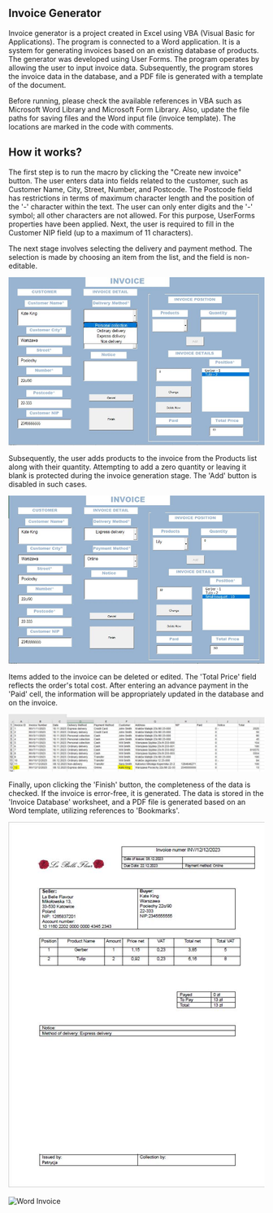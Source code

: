 
## Invoice Generator

<p>Invoice generator is a project created in Excel using VBA (Visual Basic for Applications). The program is connected to a Word application. It is a system for generating invoices based on an existing database of products. The generator was developed using User Forms. The program operates by allowing the user to input invoice data. Subsequently, the program stores the invoice data in the database, and a PDF file is generated with a template of the document.</p>

<p>Before running, please check the available references in VBA such as Microsoft Word Library and Microsoft Form Library. Also, update the file paths for saving files and the Word input file (invoice template). The locations are marked in the code with comments.<br />

## How it works?

<p>The first step is to run the macro by clicking the "Create new invoice" button. The user enters data into fields related to the customer, such as Customer Name, City, Street, Number, and Postcode. The Postcode field has restrictions in terms of maximum character length and the position of the '-' character within the text. The user can only enter digits and the '-' symbol; all other characters are not allowed.
For this purpose, UserForms properties have been applied. Next, the user is required to fill in the Customer NIP field (up to a maximum of 11 characters).</p>

<p>The next stage involves selecting the delivery and payment method. The selection is made by choosing an item from the list, and the field is non-editable.</p>

![Invoice Generator delivery](./images/deliveryMethod.JPG)

<p>Subsequently, the user adds products to the invoice from the Products list along with their quantity. Attempting to add a zero quantity or leaving it blank is protected during the invoice generation stage. The 'Add' button is disabled in such cases.</p>

![Invoice Generator](./images/invoicePosition.JPG)

<p>Items added to the invoice can be deleted or edited. The 'Total Price' field reflects the order's total cost. After entering an advance payment in the 'Paid' cell, the information will be appropriately updated in the database and on the invoice.</p>

![Database](./images/databasePhoto.JPG)

<p>Finally, upon clicking the 'Finish' button, the completeness of the data is checked. If the invoice is error-free, it is generated. The data is stored in the 'Invoice Database' worksheet, and a PDF file is generated based on an Word template, utilizing references to 'Bookmarks'.</p>

![PDF Invoice](./images/FinishInvoice.JPG)


![Word Invoice](./images/invoiceTemplate.JPG)
